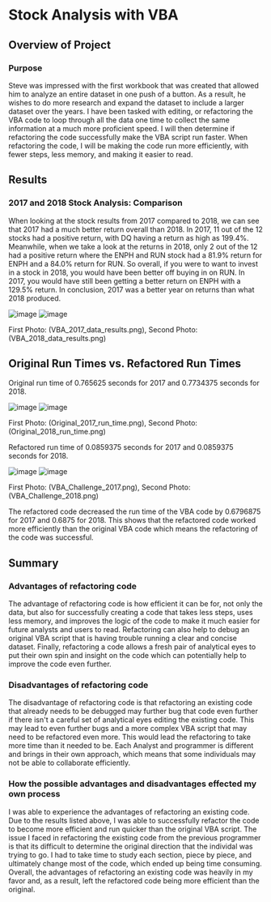 # Stock Analysis with VBA
## Overview of Project
### Purpose
Steve was impressed with the first workbook that was created that allowed him to analyze an entire dataset in one push of a button. As a result, he wishes to do more research and expand the dataset to include a larger dataset over the years. I have been tasked with editing, or refactoring the VBA code to loop through all the data one time to collect the same information at a much more proficient speed. I will then determine if refactoring the code successfully make the VBA script run faster. When refactoring the code, I will be making the code run more efficiently, with fewer steps, less memory, and making it easier to read.
## Results
### 2017 and 2018 Stock Analysis: Comparison
When looking at the stock results from 2017 compared to 2018, we can see that 2017 had a much better return overall than 2018. In 2017, 11 out of the 12 stocks had a positive return, with DQ having a return as high as 199.4%. Meanwhile, when we take a look at the returns in 2018, only 2 out of the 12 had a positive return where the ENPH and RUN stock had a 81.9% return for ENPH and a 84.0% return for RUN. So overall, if you were to want to invest in a stock in 2018, you would have been better off buying in on RUN. In 2017, you would have still been getting a better return on ENPH with a 129.5% return. In conclusion, 2017 was a better year on returns than what 2018 produced.

![image](https://user-images.githubusercontent.com/97328622/153737959-95c545d2-c5b3-461d-8613-92e549021160.png)
![image](https://user-images.githubusercontent.com/97328622/153737969-80f3a766-48fe-43ac-981d-0d33be8d9eb9.png)

First Photo: (VBA_2017_data_results.png), Second Photo: (VBA_2018_data_results.png)

## Original Run Times vs. Refactored Run Times
Original run time of 0.765625 seconds for 2017 and 0.7734375 seconds for 2018.

![image](https://user-images.githubusercontent.com/97328622/153737718-f2a11b4b-d99d-4af9-b7f8-5dc588170e3f.png)
![image](https://user-images.githubusercontent.com/97328622/153737753-d426f30e-f230-42c7-8845-fef66aa9a38f.png)

First Photo: (Original_2017_run_time.png), Second Photo: (Original_2018_run_time.png)

Refactored run time of 0.0859375 seconds for 2017 and 0.0859375 seconds for 2018.

![image](https://user-images.githubusercontent.com/97328622/153738159-af4294aa-d194-4346-9382-8d430c37c006.png)
![image](https://user-images.githubusercontent.com/97328622/153738188-bc92ecec-78e1-4397-9d1b-7a3eeb166f86.png)

First Photo: (VBA_Challenge_2017.png), Second Photo: (VBA_Challenge_2018.png)

The refactored code decreased the run time of the VBA code by 0.6796875 for 2017 and 0.6875 for 2018. This shows that the refactored code worked more efficiently than the original VBA code which means the refactoring of the code was successful.
## Summary
### Advantages of refactoring code
The advantage of refactoring code is how efficient it can be for, not only the data, but also for successfully creating a code that takes less steps, uses less memory, and improves the logic of the code to make it much easier for future analysts and users to read. Refactoring can also help to debug an original VBA script that is having trouble running a clear and concise dataset. Finally, refactoring a code allows a fresh pair of analytical eyes to put their own spin and insight on the code which can potentially help to improve the code even further.
### Disadvantages of refactoring code
The disadvantage of refactoring code is that refactoring an existing code that already needs to be debugged may further bug that code even further if there isn't a careful set of analytical eyes editing the existing code. This may lead to even further bugs and a more complex VBA script that may need to be refactored even more. This would lead the refactoring to take more time than it needed to be. Each Analyst and programmer is different and brings in their own approach, which means that some individuals may not be able to collaborate efficiently.
### How the possible advantages and disadvantages effected my own process
I was able to experience the advantages of refactoring an existing code. Due to the results listed above, I was able to successfully refactor the code to become more efficient and run quicker than the original VBA script. The issue I faced in refactoring the existing code from the previous programmer is that its difficult to determine the original direction that the individal was trying to go. I had to take time to study each section, piece by piece, and ultimately change most of the code, which ended up being time consuming. Overall, the advantages of refactoring an existing code was heavily in my favor and, as a result, left the refactored code being more efficient than the original.
